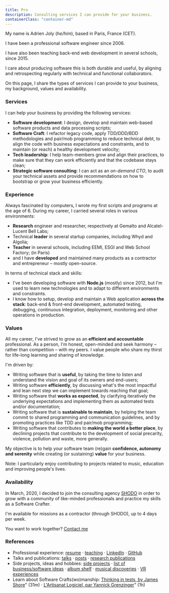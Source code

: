 ```yaml
---
title: Pro
description: Consulting services I can provide for your business.
containerClass: "container-md"
---
```


<!--
<style>
  .language-flags {
    text-align: center;
    height: 20px;
  }
  .language-flags img {
    width: 24px;
    height: 24px;
    border-radius: 24px;
    margin: 10px;
    border: 2px solid transparent;
    opacity: 0.5;
    cursor: pointer;
  }
  .language-flags .active img {
    border: 2px solid #101010;
    opacity: 0.9;
  }
</style>
<div class="language-flags">
  <a href="/pro/" class="active"><img alt="English / Anglais" id="lang-en" src="/img/lang-en.svg"></a>
  <a href="/pro/fr"><img alt="French / Français" id="lang-fr" src="/img/lang-fr.svg"></a>
</div>
-->

My name is Adrien Joly (_he/him_), based in Paris, France (CET).

I have been a professional software engineer since 2006.

I have also been teaching back-end web development in several schools, since 2015.

I care about producing software this is both durable and useful, by aligning and retrospecting regularly with technical and functional collaborators.

On this page, I share the types of services I can provide to your business, my background, values and availability.

### Services

I can help your business by providing the following services:

- **Software development**: I design, develop and maintain web-based software products and data processing scripts;
- **Software Craft**: I refactor legacy code, apply TDD/DDD/BDD methodologies and pair/mob programming to reduce technical debt, to align the code with business expectations and constraints, and to maintain (or reach) a healthy development velocity;
- **Tech leadership**: I help team-members grow and align their practices, to make sure that they can work efficiently and that the codebase stays clean;
- **Strategic software consulting**: I can act as an _on-demand CTO_, to audit your technical assets and provide recommendations on how to bootstrap or grow your business efficiently.

### Experience

Always fascinated by computers, I wrote my first scripts and programs at the age of 6. During my career, I carried several roles in various environments:

- **Research** engineer and researcher, respectively at Gemalto and Alcatel-Lucent Bell Labs;
- Technical **leader** in several startup companies, including Whyd and Algolia;
- **Teacher** in several schools, including EEMI, ESGI and Web School Factory; (in Paris)
- and I have **developed** and maintained many products as a contractor and entrepreneur – mostly open-source.

In terms of technical stack and skills:

- I've been developing software with **Node.js** (mostly) since 2012, but I'm used to learn new technologies and to adapt to different environments and constraints.
- I know how to setup, develop and maintain a Web application **across the stack**: back-end & front-end development, automated testing, debugging, continuous integration, deployment, monitoring and other operations in production.

### Values

All my career, I've strived to grow as an **efficient and accountable** professional. As a person, I'm honest, open-minded and seek harmony – rather than competition – with my peers. I value people who share my thirst for life-long learning and sharing of knowledge.

I'm driven by:

- Writing software that is **useful**, by taking the time to listen and understand the vision and goal of its owners and end-users;
- Writing software **efficiently**, by discussing what's the most impactful and lean next step we can implement towards reaching that goal;
- Writing software that **works as expected**, by clarifying iteratively the underlying expectations and implementing them as automated tests and/or documentation;
- Writing software that is **sustainable to maintain**, by helping the team commit to shared programming and communication guidelines, and by promoting practices like TDD and pair/mob programming;
- Writing software that contributes to **making the world a better place**, by declining projects that contribute to the development of social precarity, violence, pollution and waste, more generally.

My objective is to help your software team (re)gain **confidence, autonomy and serenity** while creating (or sustaining) **value** for your business.

Note: I particularly enjoy contributing to projects related to music, education and improving people's lives.

### Availability

In March, 2020, I decided to join the consulting agency [SHODO](https://shodo.io/) in order to grow with a community of like-minded professionals and practice my skills as a Software Crafter.

I'm available for missions as a contractor (through SHODO), up to 4 days per week.

You want to work together? [Contact me](mailto:adrien.joly@shodo.io)

### References

- Professional experience: [resume](/resume) · [teaching](/teaching) · [LinkedIn](https://www.linkedin.com/in/adrienjoly/) · [GitHub](https://github.com/adrienjoly)
- Talks and publications: [talks](/talks) · [posts](/posts) · [research publications](https://scholar.google.fr/citations?user=BI3HXcsAAAAJ)
- Side projects, ideas and hobbies: [side projects](/prod) · [list of business/software ideas](/ideas) · [album shelf](https://adrienjoly.com/album-shelf) · [musical discoveries](https://openwhyd.org/adrien) · [VR experiences](/vr)
- Learn about Software Crafts(wo)manship: [Thinking in tests, by James Shore](https://www.youtube.com/watch?v=UOOuW5tqT8M)" (31m) · [L'Artisanat Logiciel, par Yannick Grenzinger](https://www.youtube.com/watch?v=FzIuAImNcis)" (1h)

<!--
Passionné par la programmation depuis son enfance, Adrien Joly est ingénieur logiciel depuis 2007. Il a contribué à plusieurs projets de recherche et développement (chez Gemalto, Alcatel-Lucent Bell Labs et Algolia), a dirigé le développement de la start-up Whyd dont il maintient toujours le produit (devenu "Openwhyd" en 2016), et a développé plusieurs applications web en tant que freelance et entrepreneur indépendant.
Parallèlement, et depuis 2015, Adrien donne des cours de développement logiciel dans plusieurs écoles parisiennes.
Enfin, depuis Mars 2020, Adrien propose des prestations de développement et de conseil "craft" via l'ESN "SHODO".
-->
